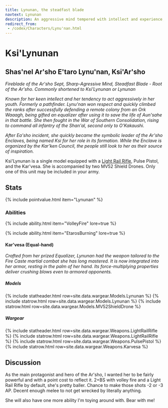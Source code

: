 ```yaml
---
title: Lynunan, the steadfast blade
navtext: Lynunan
description: An aggressive mind tempered with intellect and experience, Lynunan retains the role of Cadre Fireblade to lead her troops into battle. WH40K 8th Edition Data Sheet
redirect_from: 
 - /codex/Characters/Lynu'nan.html
---
```


# Ksi'Lynunan

## Shas'nel Ar'sho E'taro Lynu'nan, Ksi'Ar'sho

*Fireblade of the Ar'sho Sept, Sharp-Agressive Mind, Steadfast Blade - Root of the Ar'sho. Commonly shortened to Ksi'Lynunan or Lynunan*

*Known for her keen intellect and her tendency to act aggressively in her youth. Formerly a pathfinder. Lynu'nan won respect and quickly climbed the ranks after successfully defending a remote colony from an Ork Waaagh, being gifted an equalizer after using it to save the life of Aun'sahe in that battle. She then fought in the War of Southern Consolidation, rising to command all infantry of the Shan'al, second only to O'Kakaushi.*

*After Ea'sho incident, she quickly became the symbolic leader of the Ar'sho Enclaves, being named Ksi for her role in its formation. While the Enclave is organized by the Kar'ken Council, the people still look to her as their source of inspiration.*

Ksi'Lynunan is a single model equipped with a [Light Rail Rifle](/codex/Wargear/Light_Rail_Rifle.html), Pulse Pistol, and the Kar'vesa. She is accompanied by two MV52 Shield Drones. Only one of this unit may be included in your army.

## Stats

{% include pointvalue.html item="Lynunan" %}

### Abilities

{% include ability.html item="VolleyFire" lore=true %}

{% include ability.html item="EtarosBurning" lore=true %}

#### Kar'vesa (Equal-hand)

*Crafted from her prized Equalizer, Lynunan had the weapon tailored to the Fire Caste martial combat she has long mastered. It is now integrated into her armor, resting in the palm of her hand. Its force-multiplying properties deliver crushing blows even to armored opponents.*

##### Models

{% include statheader.html row=site.data.wargear.Models.Lynunan %}
{% include statrow.html row=site.data.wargear.Models.Lynunan %}
{% include statrow.html row=site.data.wargear.Models.MV52ShieldDrone %}

##### Wargear

{% include statheader.html row=site.data.wargear.Weapons.LightRailRifle %}
{% include statrow.html row=site.data.wargear.Weapons.LightRailRifle %}
{% include statrow.html row=site.data.wargear.Weapons.PulsePistol %}
{% include statrow.html row=site.data.wargear.Weapons.Karvesa %}

## Discussion

As the main protagonist and hero of the Ar'sho, I wanted her to be fairly powerful and with a point cost to reflect it. 2+BS with volley fire and a Light Rail Rifle by default, she's pretty baller. Chance to make those shots -2 or -3 AP. Decent enough melee to not get wrecked by literally anything. 

She will also have one more ability I'm toying around with. Bear with me! 
